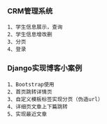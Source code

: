 ### CRM管理系统
    1、学生信息展示，查询
    2、学生信息增改删
    3、分页
    4、登录
    
### Django实现博客小案例
    1、Bootstrap使用
    2、首页跳转详情页
    3、自定义模板标签实现分页（伪造url）
    4、详细页文章上下篇跳转
    5、实现最近文章
